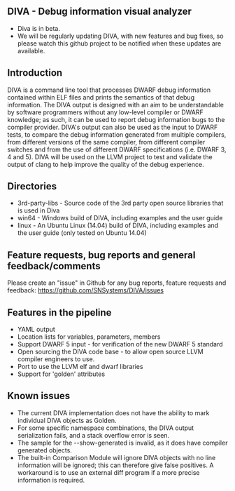 DIVA - Debug information visual analyzer
----------------------------------------
* Diva is in beta.
* We will be regularly updating DIVA, with new features and bug fixes, so please watch this github project to be notified when these updates are available.

Introduction
------------
DIVA is a command line tool that processes DWARF debug information contained within ELF files and prints the semantics of that debug information. The DIVA output is designed with an aim to be understandable by software programmers without any low-level compiler or DWARF knowledge; as such, it can be used to report debug information bugs to the compiler provider. DIVA's output can also be used as the input to DWARF tests, to compare the debug information generated from multiple compilers, from different versions of the same compiler, from different compiler switches and from the use of different DWARF specifications (i.e. DWARF 3, 4 and 5). DIVA will be used on the LLVM project to test and validate the output of clang to help improve the quality of the debug experience.

Directories
-----------
* 3rd-party-libs - Source code of the 3rd party open source libraries that is used in Diva
* win64 - Windows build of DIVA, including examples and the user guide
* linux - An Ubuntu Linux (14.04) build of DIVA, including examples and the user guide (only tested on Ubuntu 14.04)

Feature requests, bug reports and general feedback/comments
-----------------------------------------------------------
Please create an "issue" in Github for any bug reports, feature requests and feedback:
	https://github.com/SNSystems/DIVA/issues

Features in the pipeline
------------------------
* YAML output
* Location lists for variables, parameters, members
* Support DWARF 5 input - for verification of the new DWARF 5 standard
* Open sourcing the DIVA code base - to allow open source LLVM compiler engineers to use. 
* Port to use the LLVM elf and dwarf libraries
* Support for 'golden' attributes

Known issues
------------
* The current DIVA implementation does not have the ability to mark individual DIVA objects as Golden. 
* For some specific namespace combinations, the DIVA output serialization fails, and a stack overflow error is seen.
* The sample for the --show-generated is invalid, as it does have compiler generated objects.
* The built-in Comparison Module will ignore DIVA objects with no line information will be ignored; this can therefore give false positives. A workaround is to use an external diff program if a more precise information is required.




